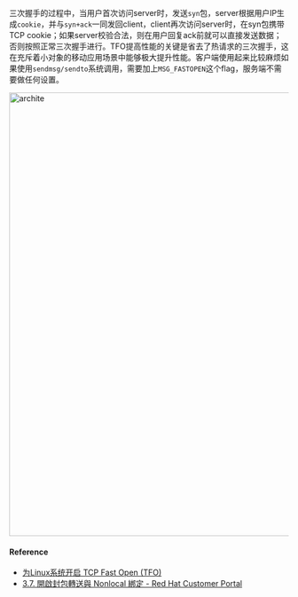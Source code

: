 三次握手的过程中，当用户首次访问server时，发送`syn`包，server根据用户IP生成`cookie`，并与`syn+ack`一同发回client，client再次访问server时，在syn包携带TCP cookie；如果server校验合法，则在用户回复ack前就可以直接发送数据；否则按照正常三次握手进行。TFO提高性能的关键是省去了热请求的三次握手，这在充斥着小对象的移动应用场景中能够极大提升性能。客户端使用起来比较麻烦如果使用`sendmsg/sendto`系统调用，需要加上`MSG_FASTOPEN`这个flag，服务端不需要做任何设置。

<img src="../images/fastopen.jpg" width = "1000" height = "800" alt="archite" align="center" />

#### Reference

* [为Linux系统开启 TCP Fast Open (TFO)](https://chenjx.cn/linux-tfo/)
* [3.7. 開啟封包轉送與 Nonlocal 綁定 - Red Hat Customer Portal](https://access.redhat.com/documentation/zh-tw/red_hat_enterprise_linux/7/html/load_balancer_administration/s1-initial-setup-forwarding-vsa)
